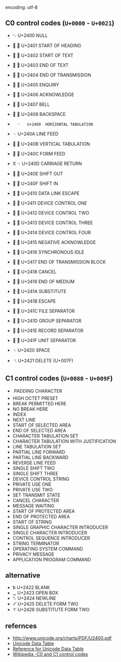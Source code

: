 encoding: utf-8

C0 control codes (`U+0000` - `U+0021`)
----------------------

-  	␀	U+2400	NULL
- 	␁	U+2401	START OF HEADING
- 	␃	U+2402	START OF TEXT
- 	␄	U+2403	END OF TEXT
- 	␅	U+2404	END OF TRANSMISSION
- 	␅	U+2405	ENQUIRY
- 	␆	U+2406	ACKNOWLEDGE
- 	␇	U+2407	BELL
- 	␈	U+2408	BACKSPACE
- 		␉	U+2409	HORIZONTAL TABULATION
- 
	␊	U+240A	LINE FEED
- 	␋	U+240B	VERTICAL TABULATION
- 	␌	U+240C	FORM FEED
- X	␍	U+240D	CARRIAGE RETURN
- 	␎	U+240E	SHIFT OUT
- 	␏	U+240F	SHIFT IN
- 	␐	U+2410	DATA LINK ESCAPE
- 	␑	U+2411	DEVICE CONTROL ONE
- 	␒	U+2412	DEVICE CONTROL TWO
- 	␓	U+2413	DEVICE CONTROL THREE
- 	␔	U+2414	DEVICE CONTROL FOUR
- 	␕	U+2415	NEGATIVE ACKNOWLEDGE
- 	␖	U+2416	SYNCHRONOUS IDLE
- 	␗	U+2417	END OF TRANSMISSION BLOCK
- 	␘	U+2418	CANCEL
- 	␙	U+2419	END OF MEDIUM
- 	␚	U+241A	SUBSTITUTE
- 	␛	U+241B	ESCAPE
- 	␜	U+241C	FILE SEPARATOR
- 	␝	U+241D	GROUP SEPARATOR
- 	␞	U+241E	RECORD SEPARATOR
- 	␟	U+241F	UNIT SEPARATOR

-  	␠	U+2420	SPACE
- 	␡	U+2421	DELETE (U+007F)


C1 control codes (`U+0080` - `U+009F`)
----------------------

- 	PADDING CHARACTER
- HIGH OCTET PRESET
- BREAK PERMITTED HERE
- NO BREAK HERE
- INDEX
- NEXT LINE
- START OF SELECTED AREA
- END OF SELECTED AREA
- CHARACTER TABULATION SET
- CHARACTER TABULATION WITH JUSTIFICATION
- LINE TABULATION SET
- PARTIAL LINE FORWARD
- PARTIAL LINE BACKWARD
- REVERSE LINE FEED
- SINGLE SHIFT TWO
- SINGLE SHIFT THREE
- DEVICE CONTROL STRING
- PRIVATE USE ONE
- PRIVATE USE TWO
- SET TRANSMIT STATE
- CANCEL CHARACTER
- MESSAGE WAITING
- START OF PROTECTED AREA
- END OF PROTECTED AREA
- START OF STRING
- SINGLE GRAPHIC CHARACTER INTRODUCER
- SINGLE CHARACTER INTRODUCER
- CONTROL SEQUENCE INTRODUCER
- STRING TERMINATOR
- OPERATING SYSTEM COMMAND
- PRIVACY MESSAGE
- APPLICATION PROGRAM COMMAND

alternative
----------------------
- 	␢	U+2422	BLANK
- 	␣	U+2423	OPEN BOX
- 	␤	U+2424	NEWLINE
- 	␥	U+2425	DELETE FORM TWO
- 	␦	U+2426	SUBSTITUTE FORM TWO

refernces
----------------------
- <http://www.unicode.org/charts/PDF/U2400.pdf>
- [Unicode Data Table](http://www.unicode.org/Public/UNIDATA/UnicodeData.txt)
- [Reference for Unicode Data Table](http://old.kpfu.ru/eng/departments/ktk/test/perl/lib/unicode/UCDFF301.html)
- [Wikipedia -C0 and C1 control codes](https://en.wikipedia.org/wiki/C0_and_C1_control_codes)